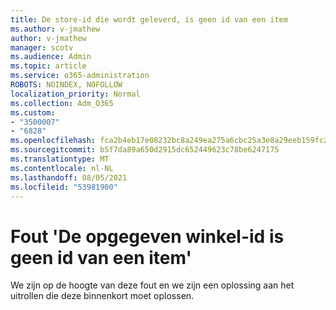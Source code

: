 ```yaml
---
title: De store-id die wordt geleverd, is geen id van een item
ms.author: v-jmathew
author: v-jmathew
manager: scotv
ms.audience: Admin
ms.topic: article
ms.service: o365-administration
ROBOTS: NOINDEX, NOFOLLOW
localization_priority: Normal
ms.collection: Adm_O365
ms.custom:
- "3500007"
- "6828"
ms.openlocfilehash: fca2b4eb17e08232bc8a249ea275a6cbc25a3e8a29eeb159fc25f623d4f24390
ms.sourcegitcommit: b5f7da89a650d2915dc652449623c78be6247175
ms.translationtype: MT
ms.contentlocale: nl-NL
ms.lasthandoff: 08/05/2021
ms.locfileid: "53981900"
---
```

# <a name="the-store-id-provided-isnt-an-id-of-an-item-error"></a>Fout 'De opgegeven winkel-id is geen id van een item'

We zijn op de hoogte van deze fout en we zijn een oplossing aan het uitrollen die deze binnenkort moet oplossen.
